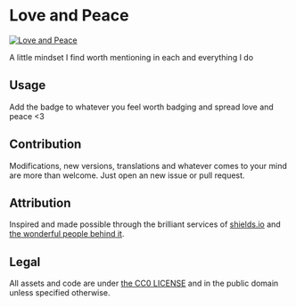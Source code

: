 Love and Peace
==============

[![Love and Peace](http://love-and-peace.github.io/love-and-peace/badges/base/v1.0.svg)](https://github.com/love-and-peace/love-and-peace/blob/master/versions/base/v1.0/en.md)

A little mindset I find worth mentioning in each and everything I do


Usage
-----

Add the badge to whatever you feel worth badging and spread love and peace <3


Contribution
------------

Modifications, new versions, translations and whatever comes to your mind are more 
than welcome. Just open an new issue or pull request.


Attribution
-----------

Inspired and made possible through the brilliant services of [shields.io](http://shields.io/)
and [the wonderful people behind it](http://shields.io/#contributors).


Legal 
-----

All assets and code are under [the CC0 LICENSE](https://raw.githubusercontent.com/love-and-peace/love-and-peace/master/LICENSE.md) and in the public domain unless specified otherwise.
